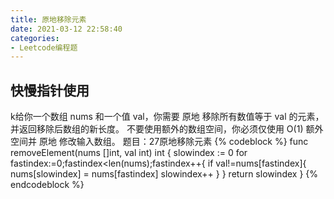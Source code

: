 ```yaml
---
title: 原地移除元素
date: 2021-03-12 22:58:40
categories: 
- Leetcode编程题
---
```

## 快慢指针使用

k给你一个数组 nums 和一个值 val，你需要 原地 移除所有数值等于 val 的元素，并返回移除后数组的新长度。
不要使用额外的数组空间，你必须仅使用 O(1) 额外空间并 原地 修改输入数组。
题目：27原地移除元素
{% codeblock  %}
func removeElement(nums []int, val int) int {
    slowindex := 0
    for fastindex:=0;fastindex<len(nums);fastindex++{
        if val!=nums[fastindex]{
            nums[slowindex] = nums[fastindex]
            slowindex++
        }
    }
    return slowindex
}
{% endcodeblock  %}


